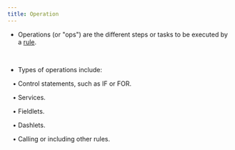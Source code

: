 ```yaml
---
title: Operation
---
```

* Operations (or "ops") are the different steps or tasks to be executed by a [rule](Concepts/rule).

<br />

* Types of operations include: <br />

&nbsp; &nbsp;• Control statements, such as IF or FOR. <br />

&nbsp; &nbsp;• Services. <br />

&nbsp; &nbsp;• Fieldlets. <br />

&nbsp; &nbsp;• Dashlets. <br />

&nbsp; &nbsp;• Calling or including other rules.
